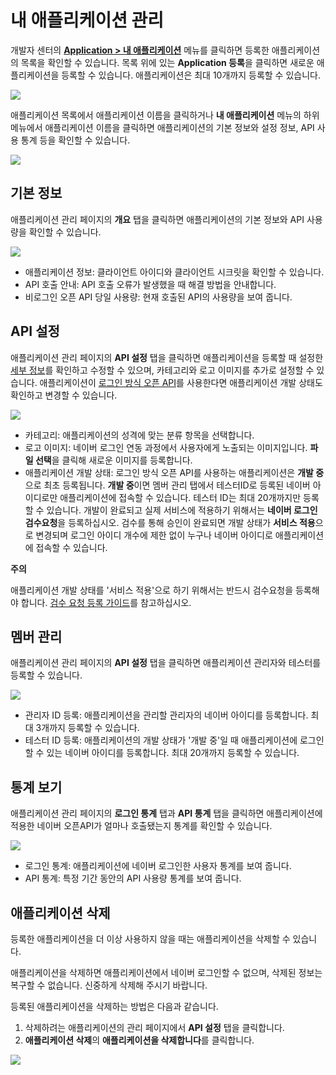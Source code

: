 # 내 애플리케이션 관리

개발자 센터의 **[Application > 내 애플리케이션](https://developers.naver.com/apps/#/list)** 메뉴를 클릭하면 등록한 애플리케이션의 목록을 확인할 수 있습니다. 목록 위에 있는 **Application 등록**을 클릭하면 새로운 애플리케이션을 등록할 수 있습니다. 애플리케이션은 최대 10개까지 등록할 수 있습니다.
 
![](images/appconf-1.png)

애플리케이션 목록에서 애플리케이션 이름을 클릭하거나 **내 애플리케이션** 메뉴의 하위 메뉴에서 애플리케이션 이름을 클릭하면 애플리케이션의 기본 정보와 설정 정보, API 사용 통계 등을 확인할 수 있습니다.
 
![](images/appconf-2.png)

## 기본 정보

애플리케이션 관리 페이지의 **개요** 탭을 클릭하면 애플리케이션의 기본 정보와 API 사용량을 확인할 수 있습니다.
 
![](images/appconf-3.png)

- 애플리케이션 정보: 클라이언트 아이디와 클라이언트 시크릿을 확인할 수 있습니다.
- API 호출 안내: API 호출 오류가 발생했을 때 해결 방법을 안내합니다.
- 비로그인 오픈 API 당일 사용량: 현재 호출된 API의 사용량을 보여 줍니다.

## API 설정

애플리케이션 관리 페이지의 **API 설정** 탭을 클릭하면 애플리케이션을 등록할 때 설정한 [세부 정보](appregister.md#애플리케이션-등록-세부-정보)를 확인하고 수정할 수 있으며, 카테고리와 로고 이미지를 추가로 설정할 수 있습니다. 애플리케이션이 [로그인 방식 오픈 API](apilist.md#로그인-방식-오픈-api)를 사용한다면 애플리케이션 개발 상태도 확인하고 변경할 수 있습니다.
 
![](images/appconf-4.png)

- 카테고리: 애플리케이션의 성격에 맞는 분류 항목을 선택합니다.
- 로고 이미지: 네이버 로그인 연동 과정에서 사용자에게 노출되는 이미지입니다. **파일 선택**을 클릭해 새로운 이미지를 등록합니다.
- 애플리케이션 개발 상태: 로그인 방식 오픈 API를 사용하는 애플리케이션은 **개발 중**으로 최초 등록됩니다. **개발 중**이면 멤버 관리 탭에서 테스터ID로 등록된 네이버 아이디로만 애플리케이션에 접속할 수 있습니다. 테스터 ID는 최대 20개까지만 등록할 수 있습니다. 개발이 완료되고 실제 서비스에 적용하기 위해서는 **네이버 로그인 검수요청**을 등록하십시오. 검수를 통해 승인이 완료되면 개발 상태가 **서비스 적용**으로 변경되며 로그인 아이디 개수에 제한 없이 누구나 네이버 아이디로 애플리케이션에 접속할 수 있습니다.

<div class="danger">
	<p><strong>주의</strong></p>
	<p>애플리케이션 개발 상태를 '서비스 적용'으로 하기 위해서는 반드시 검수요청을 등록해야 합니다. <a href="https://developers.naver.com/docs/login/verify/verify.md">검수 요청 등록 가이드</a>를 참고하십시오.</p>
</div>  

## 멤버 관리

애플리케이션 관리 페이지의 **API 설정** 탭을 클릭하면 애플리케이션 관리자와 테스터를 등록할 수 있습니다.
 
![](images/appconf-5.png)

- 관리자 ID 등록: 애플리케이션을 관리할 관리자의 네이버 아이디를 등록합니다. 최대 3개까지 등록할 수 있습니다.
- 테스터 ID 등록: 애플리케이션의 개발 상태가 '개발 중'일 때 애플리케이션에 로그인할 수 있는 네이버 아이디를 등록합니다. 최대 20개까지 등록할 수 있습니다.

## 통계 보기

애플리케이션 관리 페이지의 **로그인 통계** 탭과 **API 통계** 탭을 클릭하면 애플리케이션에 적용한 네이버 오픈API가 얼마나 호출됐는지 통계를 확인할 수 있습니다.
 
![](images/appconf-6.png)

- 로그인 통계: 애플리케이션에 네이버 로그인한 사용자 통계를 보여 줍니다.
- API 통계: 특정 기간 동안의 API 사용량 통계를 보여 줍니다.

## 애플리케이션 삭제

등록한 애플리케이션을 더 이상 사용하지 않을 때는 애플리케이션을 삭제할 수 있습니다.

애플리케이션을 삭제하면 애플리케이션에서 네이버 로그인할 수 없으며, 삭제된 정보는 복구할 수 없습니다. 신중하게 삭제해 주시기 바랍니다.

등록된 애플리케이션을 삭제하는 방법은 다음과 같습니다.

1. 삭제하려는 애플리케이션의 관리 페이지에서 **API 설정** 탭을 클릭합니다.
2. **애플리케이션 삭제**의 **애플리케이션을 삭제합니다**를 클릭합니다.

![](images/appconf-7.png)

